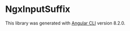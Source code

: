 # NgxInputSuffix

This library was generated with [Angular CLI](https://github.com/angular/angular-cli) version 8.2.0.
